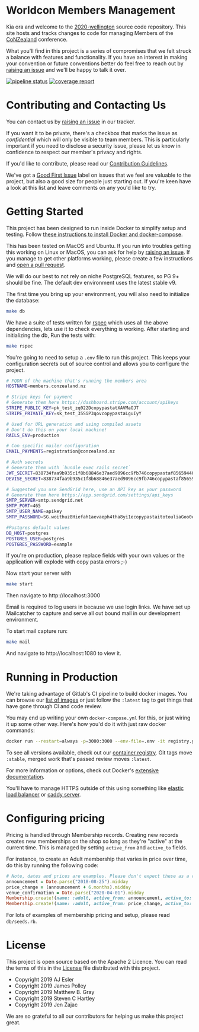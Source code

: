 # Worldcon Members Management

Kia ora and welcome to the [2020-wellington](https://gitlab.com/worldcon/2020-wellington) source code repository. This
site hosts and tracks changes to code for managing Members of the [CoNZealand](https://conzealand.nz/) conference.

What you'll find in this project is a series of compromises that we felt struck a balance with features and
functionality. If you have an interest in making your convention or future conventions better do feel free to reach out
by [raising an issue](https://gitlab.com/worldcon/2020-wellington/issues/new) and we'll be happy to talk it over.

[![pipeline status](https://gitlab.com/worldcon/2020-wellington/badges/master/pipeline.svg)](https://gitlab.com/worldcon/2020-wellington/commits/master)
[![coverage report](https://gitlab.com/worldcon/2020-wellington/badges/master/coverage.svg)](https://gitlab.com/worldcon/2020-wellington/commits/master)

# Contributing and Contacting Us

You can contact us by [raising an issue](https://gitlab.com/worldcon/2020-wellington/issues/new) in our tracker.

If you want it to be private, there's a checkbox that marks the issue as *confidential* which will only be visible to
team members. This is particularly important if you need to disclose a security issue, please let us know in confidence
to respect our member's privacy and rights.

If you'd like to contribute, please read our [Contribution Guidelines](CONTRIBUTING.md).

We've got a [Good First Issue](https://gitlab.com/worldcon/2020-wellington/issues?label_name%5B%5D=Good+First+Issue)
label on issues that we feel are valuable to the project, but also a good size for people just starting out. If you're
keen have a look at this list and leave comments on any you'd like to try.

# Getting Started

This project has been designed to run inside Docker to simplify setup and testing. Follow [these instructions to install Docker and
docker-compose](https://docs.docker.com/compose/install/).

This has been tested on MacOS and Ubuntu. If you run into troubles getting this working on Linux or MacOS, you can ask
for help by [raising an issue](https://gitlab.com/worldcon/2020-wellington/issues/new). If you manage to get other
platforms working, please create a few instructions and [open a pull
request](https://gitlab.com/worldcon/2020-wellington/merge_requests/new).

We will do our best to not rely on niche PostgreSQL features, so PG 9+ should be fine. The default dev environment uses the latest stable v9.

The first time you bring up your environment, you will also need to initialize the database:

```sh
make db
```

We have a suite of tests written for [rspec](http://rspec.info/) which uses all the above dependencies, lets use it to
check everything is working. After starting and initializing the db, Run the tests with:

```sh
make rspec
```

You're going to need to setup a `.env` file to run this project. This keeps your configuration secrets out of source
control and allows you to configure the project.

```sh
# FQDN of the machine that's running the members area
HOSTNAME=members.conzealand.nz

# Stripe keys for payment
# Generate them here https://dashboard.stripe.com/account/apikeys
STRIPE_PUBLIC_KEY=pk_test_zq022DcopypastatXAVMaOJT
STRIPE_PRIVATE_KEY=sk_test_35SiP3qovcopypastaLguIyY

# Used for URL generation and using compiled assets
# Don't do this on your local machine!
RAILS_ENV=production

# Con specific mailer configuration
EMAIL_PAYMENTS=registration@conzealand.nz

# Auth secrets
# Generate them with `bundle exec rails secret`
JWT_SECRET=838734faa9b935c1f8b68846e37aed9096cc9fb746copypastaf856594409a11b1086535e468edb2e5bbc18482b386b6264ada38703dcdefd94a291ab5a95eb5
DEVISE_SECRET=838734faa9b935c1f8b68846e37aed9096cc9fb746copypastaf856594409a11b1086535e468edb2e5bbc18482b386b6264ada38703dcdefd94a291ab5a95eb5

# Suggested you use SendGrid here, use an API key as your password
# Generate them here https://app.sendgrid.com/settings/api_keys
SMTP_SERVER=smtp.sendgrid.net
SMTP_PORT=465
SMTP_USER_NAME=apikey
SMTP_PASSWORD=SG.woithuz8Hiefah1aevaeph4tha8yi1ecopypastaitotouliaGoo0eey7te9hiuF9h

#Postgres default values
DB_HOST=postgres
POSTGRES_USER=postgres
POSTGRES_PASSWORD=example
```

If you're on production, please replace fields with your own values or the application will explode with copy pasta
errors ;-)

Now start your server with

```bash
make start
```

Then navigate to http://localhost:3000

Email is required to log users in because we use login links. We have set up Mailcatcher to capture and serve all out
bound mail in our development environment.

To start mail capture run:

```sh
make mail
```

And navigate to http://localhost:1080 to view it.

# Running in Production

We're taking advantage of Gitlab's CI pipeline to build docker images. You can browse our [list of
images](https://gitlab.com/worldcon/2020-wellington/container_registry) or just follow the `:latest` tag to get things
that have gone through CI and code review.

You may end up writing your own `docker-compose.yml` for this, or just wiring it up some other way. Here's how you'd do
it with just raw docker commands:

```sh
docker run --restart=always -p=3000:3000 --env-file=.env -it registry.gitlab.com/worldcon/2020-wellington:stable
```

To see all versions available, check out our [container registry](https://gitlab.com/worldcon/2020-wellington/container_registry).
Git tags move `:stable`, merged work that's passed review moves `:latest`.

For more information or options, check out Docker's [extensive documentation](https://docs.docker.com/).

You'll have to manage HTTPS outside of this using something like [elastic load
balancer](https://aws.amazon.com/elasticloadbalancing/) or [caddy server](https://caddyserver.com/).

# Configuring pricing

Pricing is handled through Membership records. Creating new records creates new memberships on the shop so long as
they're "active" at the current time. This is managed by setting `active_from` and `active_to` fields.

For instance, to create an Adult membership that varies in price over time, do this by running the following code:

```ruby
# Note, dates and prices are examples. Please don't expect these as a reflection on real dates/prices.
announcement = Date.parse("2018-08-25").midday
price_change = (announcement + 6.months).midday
venue_confirmation = Date.parse("2020-04-01").midday
Membership.create!(name: :adult, active_from: announcement, active_to: price_change price: 400_00)
Membership.create!(name: :adult, active_from: price_change, active_to: venue_confirmation price: 450_00)
```

For lots of examples of membership pricing and setup, please read `db/seeds.rb`.

# License

This project is open source based on the Apache 2 Licence. You can read the terms of this in the [License](LICENSE)
file distributed with this project.

- Copyright 2019 AJ Esler
- Copyright 2019 James Polley
- Copyright 2019 Matthew B. Gray
- Copyright 2019 Steven C Hartley
- Copyright 2019 Jen Zajac

We are so grateful to all our contributors for helping us make this project great.
